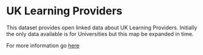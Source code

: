 UK Learning Providers
======================
This dataset provides open linked data about UK Learning Providers. Initially the only data available is for Universities but this map be expanded in time.

For more information go [here](http://learning-provider.data.ac.uk/)
